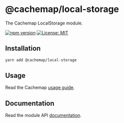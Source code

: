 # @cachemap/local-storage

The Cachemap LocalStorage module.

[![npm version](https://badge.fury.io/js/%40cachemap%2Flocal-storage.svg)](https://badge.fury.io/js/%40cachemap%2Flocal-storage)
[![License: MIT](https://img.shields.io/badge/License-MIT-yellow.svg)](LICENSE)

## Installation

```bash
yarn add @cachemap/local-storage
```

## Usage

Read the Cachemap [usage guide](../../README.md).

## Documentation

Read the module API [documentation](docs/README.md).